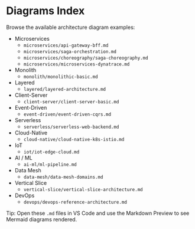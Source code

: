 # Diagrams Index

Browse the available architecture diagram examples:

- Microservices
  - `microservices/api-gateway-bff.md`
  - `microservices/saga-orchestration.md`
  - `microservices/choreography/saga-choreography.md`
  - `microservices/microservices-dynatrace.md`
- Monolith
  - `monolith/monolithic-basic.md`
- Layered
  - `layered/layered-architecture.md`
- Client-Server
  - `client-server/client-server-basic.md`
- Event-Driven
  - `event-driven/event-driven-cqrs.md`
- Serverless
  - `serverless/serverless-web-backend.md`
- Cloud-Native
  - `cloud-native/cloud-native-k8s-istio.md`
- IoT
  - `iot/iot-edge-cloud.md`
- AI / ML
  - `ai-ml/ml-pipeline.md`
- Data Mesh
  - `data-mesh/data-mesh-domains.md`
- Vertical Slice
  - `vertical-slice/vertical-slice-architecture.md`
- DevOps
  - `devops/devops-reference-architecture.md`

Tip: Open these `.md` files in VS Code and use the Markdown Preview to see Mermaid diagrams rendered.
